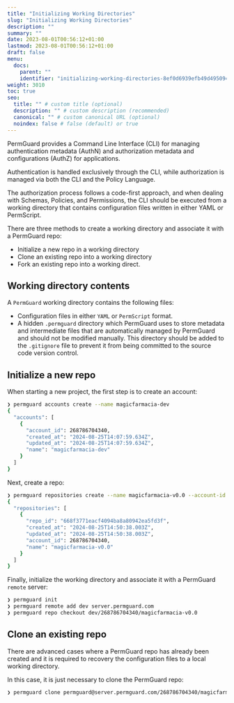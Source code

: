 ```yaml
---
title: "Initializing Working Directories"
slug: "Initializing Working Directories"
description: ""
summary: ""
date: 2023-08-01T00:56:12+01:00
lastmod: 2023-08-01T00:56:12+01:00
draft: false
menu:
  docs:
    parent: ""
    identifier: "initializing-working-directories-8ef0d6939efb49d495094dd500a3f6bb"
weight: 3010
toc: true
seo:
  title: "" # custom title (optional)
  description: "" # custom description (recommended)
  canonical: "" # custom canonical URL (optional)
  noindex: false # false (default) or true
---
```


PermGuard provides a Command Line Interface (CLI) for managing authentication metadata (AuthN) and authorization metadata and configurations (AuthZ) for applications.

Authentication is handled exclusively through the CLI, while authorization is managed via both the CLI and the Policy Language.

The authorization process follows a code-first approach, and when dealing with Schemas, Policies, and Permissions, the CLI should be executed from a working directory that contains configuration files written in either YAML or PermScript.

There are three methods to create a working directory and associate it with a PermGuard repo:

- Initialize a new repo in a working directory
- Clone an existing repo into a working directory
- Fork an existing repo into a working direct.

## Working directory contents

A `PermGuard` working directory contains the following files:

- Configuration files in either `YAML` or `PermScript` format.
- A hidden `.permguard` directory which PermGuard uses to store metadata and intermediate files that are automatically managed by PermGuard and should not be modified manually. This directory should be added to the `.gitignore` file to prevent it from being committed to the source code version control.

## Initialize a new repo

When starting a new project, the first step is to create an account:

```bash
❯ permguard accounts create --name magicfarmacia-dev
{
  "accounts": [
    {
      "account_id": 268786704340,
      "created_at": "2024-08-25T14:07:59.634Z",
      "updated_at": "2024-08-25T14:07:59.634Z",
      "name": "magicfarmacia-dev"
    }
  ]
}
```

Next, create a repo:

```bash
❯ permguard repositories create --name magicfarmacia-v0.0 --account-id 268786704340
{
  "repositories": [
    {
      "repo_id": "668f3771eacf4094ba8a80942ea5fd3f",
      "created_at": "2024-08-25T14:50:38.003Z",
      "updated_at": "2024-08-25T14:50:38.003Z",
      "account_id": 268786704340,
      "name": "magicfarmacia-v0.0"
    }
  ]
}
```

Finally, initialize the working directory and associate it with a PermGuard `remote` server:

```bash
❯ permguard init
❯ permguard remote add dev server.permguard.com
❯ permguard repo checkout dev/268786704340/magicfarmacia-v0.0
```

## Clone an existing repo

There are advanced cases where a PermGuard repo has already been created and it is required to recovery the configuration files to a local working directory.

In this case, it is just necessary to clone the PermGuard repo:

```bash
❯ permguard clone permguard@server.permguard.com/268786704340/magicfarmacia-v0.0
```
